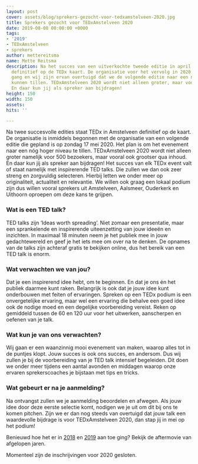 ```yaml
---
layout: post
cover: assets/blog/sprekers-gezocht-voor-tedxamstelveen-2020.jpg
title: Sprekers gezocht voor TEDxAmstelveen 2020
date: 2019-08-08 00:00:00 +0000
tags:
- '2019'
- TEDxAmstelveen
- sprekers
author: mettereitsma
name: Mette Reitsma
description: Na het succes van een uitverkochte tweede editie in april 2019 staat Amstelveen
  definitief op de TEDx kaart. De organisatie voor het vervolg in 2020 is al in volle
  gang en wij zijn ervan overtuigd dat we de volgende editie naar een nóg hoger niveau
  kunnen tillen. TEDxAmstelveen 2020 wordt niet alleen groter, maar vooral ook grootser.
  En daar kun jij als spreker aan bijdragen!
height: 150
width: 150
assets:
hits: ''

---
```

Na twee succesvolle edities staat TEDx in Amstelveen definitief op de kaart. De organisatie is inmiddels begonnen met de organisatie van een volgende editie die gepland is op zondag 17 mei 2020. Het plan is om het evenement naar een nóg hoger niveau te tillen. TEDxAmstelveen 2020 wordt niet alleen groter namelijk voor 500 bezoekers, maar vooral ook grootser qua inhoud. En daar kun jij als spreker aan bijdragen! Het succes van elk TEDx event valt of staat namelijk met inspirerende TED talks. Die zullen we dan ook zeer streng en zorgvuldig selecteren. Hierbij letten we onder meer op originaliteit, actualiteit en relevantie. We willen ook graag een lokaal podium zijn dus willen vooral sprekers uit Amstelveen, Aalsmeer, Ouderkerk en Uithoorn oproepen om deze kans te grijpen.

### Wat is een TED talk?

TED talks zijn ‘Ideas worth spreading’. Niet zomaar een presentatie, maar een sprankelende en inspirerende uiteenzetting van jouw ideeën en inzichten. In maximaal 18 minuten neem je het publiek mee in jouw gedachtewereld en geef je het iets mee om over na te denken. De opnames van de talks zijn achteraf gratis te bekijken online, dus het bereik van een TED talk is enorm.

### Wat verwachten we van jou?

Dat je een inspirerend idee hebt, om te beginnen. En dat je ons én het publiek daarmee kunt raken. Belangrijk is ook dat je jouw idee kunt onderbouwen met feiten of ervaringen. Spreken op een TEDx podium is een onvergetelijke ervaring, maar wel een ervaring die behalve een goed idee ook de nodige moed en een degelijke voorbereiding vereist. Reken op gemiddeld tussen de 60 en 120 uur voor het uitwerken, aanscherpen en oefenen van je talk.

### Wat kun je van ons verwachten?

Wij gaan er een waanzinnig mooi evenement van maken, waarop alles tot in de puntjes klopt. Jouw succes is ook ons succes, en andersom. Dus wij zullen je bij de voorbereiding van je TED talk intensief begeleiden. Dit doen we onder meer tijdens een aantal avonden en middagen waarop onze ervaren sprekerscoaches je bijstaan met tips en tricks.

### Wat gebeurt er na je aanmelding?

Na ontvangst zullen we je aanmelding beoordelen en afwegen. Als jouw idee door deze eerste selectie komt, nodigen we je uit om dit bij ons te komen pitchen. Zijn we er dan nog steeds van overtuigd dat jouw talk een waardevolle bijdrage is voor TEDxAmstelveen 2020, dan stap jij in mei op het podium!

Benieuwd hoe het er in [2018](https://www.youtube.com/watch?v=O5ERrI1vyKQ) en [2019](https://www.youtube.com/watch?v=Etn6Bi4LISU) aan toe ging? Bekijk de aftermovie van afgelopen jaren.

Momenteel zijn de inschrijvingen voor 2020 gesloten.
